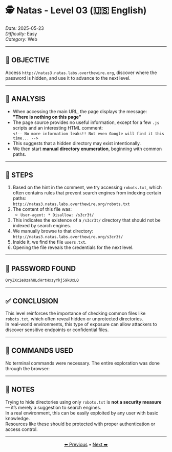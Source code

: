 # 🕵️ Natas - Level 03 (🇺🇸 English)  
*Date:* 2025-05-23  
*Difficulty:* Easy  
*Category:* Web

---

## 🎯 OBJECTIVE

Access `http://natas3.natas.labs.overthewire.org`, discover where the password is hidden, and use it to advance to the next level.

---

## 🔎 ANALYSIS

- When accessing the main URL, the page displays the message:  
  **"There is nothing on this page"**
- The page source provides no useful information, except for a few `.js` scripts and an interesting HTML comment:  
  `<!-- No more information leaks!! Not even Google will find it this time... -->`
- This suggests that a hidden directory may exist intentionally.
- We then start **manual directory enumeration**, beginning with common paths.

---

## 🧱 STEPS

1. Based on the hint in the comment, we try accessing `robots.txt`, which often contains rules that prevent search engines from indexing certain paths:  
   `http://natas3.natas.labs.overthewire.org/robots.txt`
2. The content of this file was:  
   - `User-agent: * Disallow: /s3cr3t/`
3. This indicates the existence of a `/s3cr3t/` directory that should not be indexed by search engines.
4. We manually browse to that directory:  
   `http://natas3.natas.labs.overthewire.org/s3cr3t/`
5. Inside it, we find the file `users.txt`.
6. Opening the file reveals the credentials for the next level.

---

## 🔑 PASSWORD FOUND


```
QryZXc2e0zahULdHrtHxzyYkj59kUxLQ
```

---

## ✅ CONCLUSION

This level reinforces the importance of checking common files like `robots.txt`, which often reveal hidden or unprotected directories.  
In real-world environments, this type of exposure can allow attackers to discover sensitive endpoints or confidential files.

---

## 🧪 COMMANDS USED

No terminal commands were necessary. The entire exploration was done through the browser:

---

## 🧠 NOTES

Trying to hide directories using only `robots.txt` is **not a security measure** — it’s merely a suggestion to search engines.  
In a real environment, this can be easily exploited by any user with basic knowledge.  
Resources like these should be protected with proper authentication or access control.

---

<p align="center"> <a href="../Natas02/Readme.md">⬅️ Previous</a> • <a href="../Natas04/Readme.md">Next ➡️</a> </p>

